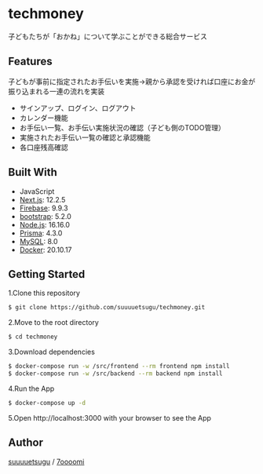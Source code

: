 # techmoney

子どもたちが「おかね」について学ぶことができる総合サービス

## Features

子どもが事前に指定されたお手伝いを実施→親から承認を受ければ口座にお金が振り込まれる一連の流れを実装
- サインアップ、ログイン、ログアウト
- カレンダー機能
- お手伝い一覧、お手伝い実施状況の確認（子ども側のTODO管理）
- 実施されたお手伝い一覧の確認と承認機能
- 各口座残高確認

## Built With

- JavaScript
- [Next.js](https://nextjs.org/): 12.2.5
- [Firebase](https://firebase.google.com/?hl=ja): 9.9.3
- [bootstrap](https://getbootstrap.jp/): 5.2.0
- [Node.js](https://nodejs.org/ja/): 16.16.0
- [Prisma](https://www.prisma.io/): 4.3.0
- [MySQL](https://www.mysql.com/jp/): 8.0
- [Docker](https://www.docker.com/): 20.10.17

## Getting Started

1.Clone this repository

```bash
$ git clone https://github.com/suuuuetsugu/techmoney.git
```

2.Move to the root directory

```bash
$ cd techmoney
```

3.Download dependencies

```bash
$ docker-compose run -w /src/frontend --rm frontend npm install
$ docker-compose run -w /src/backend --rm backend npm install
```

4.Run the App

```bash
$ docker-compose up -d
```

5.Open http://localhost:3000 with your browser to see the App

## Author

[suuuuetsugu](https://github.com/suuuuetsugu) /  [7oooomi](https://github.com/7oooomi)
